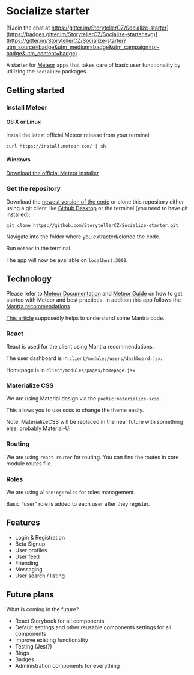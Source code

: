 # Socialize starter

[![Join the chat at https://gitter.im/StorytellerCZ/Socialize-starter](https://badges.gitter.im/StorytellerCZ/Socialize-starter.svg)](https://gitter.im/StorytellerCZ/Socialize-starter?utm_source=badge&utm_medium=badge&utm_campaign=pr-badge&utm_content=badge)

A starter for [Meteor](https://www.meteor.com/) apps that takes care of basic
user functionality by utilizing the `socialize` packages.

## Getting started

### Install Meteor

#### OS X or Linux

Install the latest official Meteor release from your terminal:

`curl https://install.meteor.com/ | sh`

#### Windows

[Download the official Meteor installer](https://install.meteor.com/windows)

### Get the repository

Download the [newest version of the code](https://github.com/StorytellerCZ/Socialize-starter/releases)
or clone this repository either using a git client like [Github Desktop](https://desktop.github.com/)
or the terminal (you need to have git installed):

`git clone https://github.com/StorytellerCZ/Socialize-starter.git`

Navigate into the folder where you extracted/cloned the code.

Run `meteor` in the terminal.

The app will now be available on `localhost:3000`.

## Technology

Please refer to [Meteor Documentation](http://docs.meteor.com/#/full/) and [Meteor Guide](http://guide.meteor.com/)
on how to get started with Meteor and best practices. In addition this app follows the [Mantra recommendations](https://github.com/kadirahq/mantra).

[This article](http://tech.myemma.com/iifes-javascript-control-variable-scope/) supposedly helps to understand some Mantra code.

### React

React is used for the client using Mantra recommendations.

The user dashboard is in `client/modules/users/dashboard.jsx`.

Homepage is in `client/modules/pages/homepage.jsx`

### Materialize CSS

We are using Material design via the `poetic:materialize-scss`.

This allows you to use scss to change the theme easily.

Note: MaterializeCSS will be replaced in the near future with something else, probably Material-UI

### Routing

We are using `react-router` for routing.
You can find the routes in core module routes file.

### Roles

We are using `alanning:roles` for roles management.

Basic "user" role is added to each user after they register.

## Features

*   Login & Registration
*   Beta Signup
*   User profiles
*   User feed
*   Friending
*   Messaging
*   User search / listing

## Future plans

What is coming in the future?

*   React Storybook for all components
*   Default settings and other reusable components settings for all components
*   Improve existing functionality
*   Testing (Jest?)
*   Blogs
*   Badges
*   Administration components for everything

